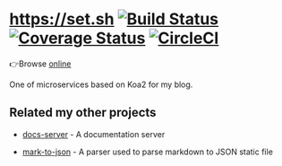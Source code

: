 # https://set.sh [![Build Status](https://travis-ci.org/lbwa/articles.svg?branch=master)](https://travis-ci.org/lbwa/articles) [![Coverage Status](https://coveralls.io/repos/github/lbwa/articles/badge.svg?branch=master)](https://coveralls.io/github/lbwa/articles?branch=master) [![CircleCI](https://circleci.com/gh/lbwa/articles.svg?style=svg)](https://circleci.com/gh/lbwa/articles)

👉Browse [online](https://set.sh)

One of microservices based on Koa2 for my blog.

## Related my other projects

- [docs-server] - A documentation server

- [mark-to-json] - A parser used to parse markdown to JSON static file

[docs-server]:https://github.com/lbwa/docs-server

[mark-to-json]:https://github.com/lbwa/mark-to-json
